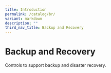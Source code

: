 ```yaml
---
title: Introduction
permalink: /catalog/br/
variant: markdown
description: ""
third_nav_title: Backup and Recovery
---
```

# Backup and Recovery

Controls to support backup and disaster recovery.